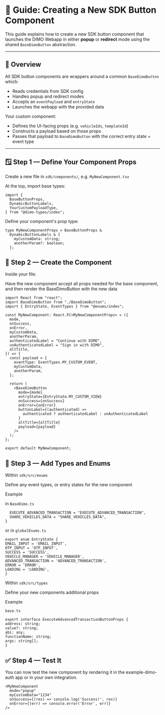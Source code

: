 # 🧱 Guide: Creating a New SDK Button Component

This guide explains how to create a new SDK button component that launches the DIMO Webapp in either **popup** or **redirect** mode using the shared `BaseDimoButton` abstraction.

---

## 🧠 Overview

All SDK button components are wrappers around a common `BaseDimoButton` which:

- Reads credentials from SDK config
- Handles popup and redirect modes
- Accepts an `eventPayload` and `entryState`
- Launches the webapp with the provided data

Your custom component:

- Defines the UI-facing props (e.g. `vehicleIds`, `templateId`)
- Constructs a payload based on those props
- Passes that payload to `BaseDimoButton` with the correct entry state + event type

---

## 🪟 Step 1 — Define Your Component Props

Create a new file in `sdk/components/`, e.g. `MyNewComponent.tsx`

At the top, import base types:

```tsx
import {
  BaseButtonProps,
  DynamicButtonLabels,
  YourCustomPayloadType,
} from "@dimo-types/index";
```

Define your component's prop type:

```tsx
type MyNewComponentProps = BaseButtonProps &
  DynamicButtonLabels & {
    myCustomData: string;
    anotherParam?: boolean;
  };
```

## 🧱 Step 2 — Create the Component

Inside your file:

Have the new component accept all props needed for the base component, and then render the BaseDimoButton with the new data

```tsx
import React from "react";
import BaseDimoButton from "./BaseDimoButton";
import { EntryState, EventTypes } from "@enums/index";

const MyNewComponent: React.FC<MyNewComponentProps> = ({
  mode,
  onSuccess,
  onError,
  myCustomData,
  anotherParam,
  authenticatedLabel = "Continue with DIMO",
  unAuthenticatedLabel = "Sign in with DIMO",
  altTitle,
}) => {
  const payload = {
    eventType: EventTypes.MY_CUSTOM_EVENT,
    myCustomData,
    anotherParam,
  };

  return (
    <BaseDimoButton
      mode={mode}
      entryState={EntryState.MY_CUSTOM_VIEW}
      onSuccess={onSuccess}
      onError={onError}
      buttonLabel={(authenticated) =>
        authenticated ? authenticatedLabel : unAuthenticatedLabel
      }
      altTitle={altTitle}
      payload={payload}
    />
  );
};

export default MyNewComponent;
```

## 🧩 Step 3 — Add Types and Enums

Within `sdk/src/enums`

Define any event types, or entry states for the new component

Example

in `BaseDimo.ts`

```export enum EventTypes {
  EXECUTE_ADVANCED_TRANSACTION = "EXECUTE_ADVANCED_TRANSACTION",
  SHARE_VEHICLES_DATA = "SHARE_VEHICLES_DATA",
}
```


or in `globalEnums.ts`

```
export enum EntryState {
EMAIL_INPUT = 'EMAIL_INPUT',
OTP_INPUT = 'OTP_INPUT',
SUCCESS = 'SUCCESS',
VEHICLE_MANAGER = 'VEHICLE_MANAGER',
ADVANCED_TRANSACTION = 'ADVANCED_TRANSACTION',
ERROR = 'ERROR',
LOADING = 'LOADING',
}
```

Within `sdk/src/types`

Define your new components additional props

Example

`base.ts`

```
export interface ExecuteAdvancedTransactionButtonProps {
address: string;
value?: string;
abi: any;
functionName: string;
args: string[];
}
```


## ✅ Step 4 — Test It
You can now test the new component by rendering it in the example-dimo-auth app or in your own integration.

```tsx
<MyNewComponent
  mode="popup"
  myCustomData="1234"
  onSuccess={(res) => console.log('Success!', res)}
  onError={(err) => console.error('Error', err)}
/>
```
